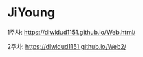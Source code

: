 # JiYoung


1주차:  https://dlwldud1151.github.io/Web.html/

2주차:  https://dlwldud1151.github.io/Web2/ 
